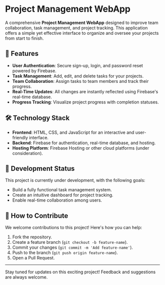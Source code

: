# Project Management WebApp

A comprehensive **Project Management WebApp** designed to improve team collaboration, task management, and project tracking. This application offers a simple yet effective interface to organize and oversee your projects from start to finish.

## 🌟 Features
- **User Authentication**: Secure sign-up, login, and password reset powered by Firebase.
- **Task Management**: Add, edit, and delete tasks for your projects.
- **Team Collaboration**: Assign tasks to team members and track their progress.
- **Real-Time Updates**: All changes are instantly reflected using Firebase's real-time database.
- **Progress Tracking**: Visualize project progress with completion statuses.

## 🛠️ Technology Stack
- **Frontend**: HTML, CSS, and JavaScript for an interactive and user-friendly interface.
- **Backend**: Firebase for authentication, real-time database, and hosting.
- **Hosting Platform**: Firebase Hosting or other cloud platforms (under consideration).

## 🚀 Development Status
This project is currently under development, with the following goals:
- Build a fully functional task management system.
- Create an intuitive dashboard for project tracking.
- Enable real-time collaboration among users.

## 🤝 How to Contribute
We welcome contributions to this project! Here's how you can help:
1. Fork the repository.
2. Create a feature branch (`git checkout -b feature-name`).
3. Commit your changes (`git commit -m 'Add feature-name'`).
4. Push to the branch (`git push origin feature-name`).
5. Open a Pull Request.

---

Stay tuned for updates on this exciting project! Feedback and suggestions are always welcome.
